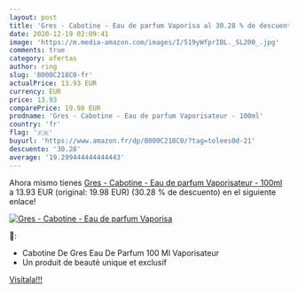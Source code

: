 ```yaml
---
layout: post
title: 'Gres - Cabotine - Eau de parfum Vaporisa al 30.28 % de descuento'
date: 2020-12-19 02:09:41
image: 'https://m.media-amazon.com/images/I/519yWfprIBL._SL200_.jpg'
comments: true
category: ofertas
author: ring
slug: 'B000C218C0-fr'
actualPrice: 13.93 EUR
currency: EUR
price: 13.93
comparePrice: 19.98 EUR
prodname: 'Gres - Cabotine - Eau de parfum Vaporisateur - 100ml'
country: 'fr'
flag: '🇫🇷'
buyurl: 'https://www.amazon.fr/dp/B000C218C0/?tag=tolees0d-21'
descuento: '30.28'
average: '19.299444444444443'
---
```


Ahora mismo tienes [Gres - Cabotine - Eau de parfum Vaporisateur - 100ml](https://www.amazon.fr/dp/B000C218C0/?tag=tolees0d-21) a 13.93 EUR (original: 19.98 EUR) (30.28 %  de descuento) en el siguiente enlace!

[![Gres - Cabotine - Eau de parfum Vaporisa](https://m.media-amazon.com/images/I/519yWfprIBL._SL200_.jpg)](https://www.amazon.fr/dp/B000C218C0/?tag=tolees0d-21)

🔎:

- Cabotine De Gres Eau De Parfum 100 Ml Vaporisateur
- Un produit de beauté unique et exclusif

[Visítala!!!](https://www.amazon.fr/dp/B000C218C0/?tag=tolees0d-21)
